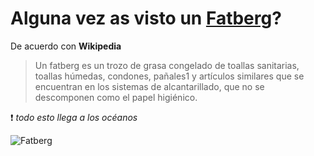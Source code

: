 
[by]: <> (Eduardo avila)
[date]: <> (8 de marzo 2020)
[title]: <> (Di adios a las toallas humedas)

# Alguna vez as visto un [Fatberg](https://es.wikipedia.org/wiki/Fatberg)? 

De acuerdo con **Wikipedia**

> Un fatberg es un trozo de grasa congelado de toallas sanitarias, toallas húmedas, condones, pañales1​ y artículos similares que se encuentran en los sistemas de alcantarillado, que no se descomponen como el papel higiénico. 

 :heavy_exclamation_mark: *todo esto llega a los océanos*

![Fatberg](http://45.77.98.187:3007/image/Fatberg_at_Museum_of_London.jpg/{{token}})

